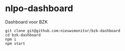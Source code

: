 # nlpo-dashboard

Dashboard voor BZK

```
git clone git@github.com:nieuwsmonitor/bzk-dashboard
cd bzk-dashboard
npm i
npm start
```
